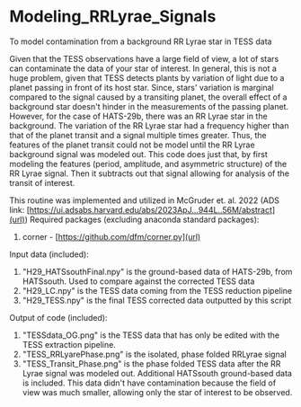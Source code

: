 # Modeling_RRLyrae_Signals
To model contamination from a background RR Lyrae star in TESS data

Given that the TESS observations have a large field of view, a lot of stars can contaminate the data of your star of interest. In general, this is not a huge problem, given that TESS detects plants by variation of light due to a planet passing in front of its host star. Since, stars' variation is marginal compared to the signal caused by a transiting planet, the overall effect of a background star doesn't hinder in the measurements of the passing planet. However, for the case of HATS-29b, there was an RR Lyrae star in the background. The variation of the RR Lyrae star had a frequency higher than that of the planet transit and a signal multiple times greater. Thus, the features of the planet transit could not be model until the RR Lyrae background signal was modeled out. This code does just that, by first modeling the features (period, amplitude, and asymmetric structure) of the RR Lyrae signal. Then it subtracts out that signal allowing for analysis of the transit of interest.

This routine was implemented and utilized in McGruder et. al. 2022 (ADS link: [https://ui.adsabs.harvard.edu/abs/2023ApJ...944L..56M/abstract](url))
Required packages (excluding anaconda standard packages):
1) corner - [https://github.com/dfm/corner.py](url)

Input data (included):
1) "H29_HATSsouthFinal.npy" is the ground-based data of HATS-29b, from HATSsouth. Used to compare against the corrected TESS data
2) "H29_LC.npy" is the TESS data coming from the TESS reduction pipeline
3) "H29_TESS.npy" is the final TESS corrected data outputted by this script


Output of code (included): 
1) "TESSdata_OG.png" is the TESS data that has only be edited with the TESS extraction pipeline. 
2) "TESS_RRLyarePhase.png" is the isolated, phase folded RRLyrae signal
3) "TESS_Transit_Phase.png" is the phase folded TESS data after the RR Lyrae signal was modeled out. Additional HATSsouth ground-based data is included. This data didn't have contamination because the field of view was much smaller, allowing only the star of interest to be observed.
